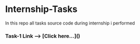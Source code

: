 # Internship-Tasks
In this repo all tasks source code during internship i performed

<h3>Task-1 Link --> [Click here...]() </h3>
